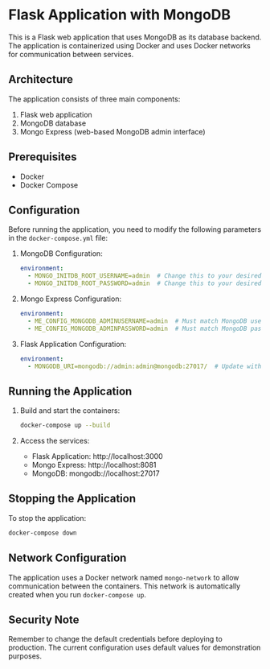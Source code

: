 # Flask Application with MongoDB

This is a Flask web application that uses MongoDB as its database backend. The application is containerized using Docker and uses Docker networks for communication between services.

## Architecture

The application consists of three main components:
1. Flask web application
2. MongoDB database
3. Mongo Express (web-based MongoDB admin interface)

## Prerequisites

- Docker
- Docker Compose

## Configuration

Before running the application, you need to modify the following parameters in the `docker-compose.yml` file:

1. MongoDB Configuration:
   ```yaml
   environment:
     - MONGO_INITDB_ROOT_USERNAME=admin  # Change this to your desired username
     - MONGO_INITDB_ROOT_PASSWORD=admin  # Change this to your desired password
   ```

2. Mongo Express Configuration:
   ```yaml
   environment:
     - ME_CONFIG_MONGODB_ADMINUSERNAME=admin  # Must match MongoDB username
     - ME_CONFIG_MONGODB_ADMINPASSWORD=admin  # Must match MongoDB password
   ```

3. Flask Application Configuration:
   ```yaml
   environment:
     - MONGODB_URI=mongodb://admin:admin@mongodb:27017/  # Update with your MongoDB credentials
   ```

## Running the Application

1. Build and start the containers:
   ```bash
   docker-compose up --build
   ```

2. Access the services:
   - Flask Application: http://localhost:3000
   - Mongo Express: http://localhost:8081
   - MongoDB: mongodb://localhost:27017

## Stopping the Application

To stop the application:
```bash
docker-compose down
```

## Network Configuration

The application uses a Docker network named `mongo-network` to allow communication between the containers. This network is automatically created when you run `docker-compose up`.

## Security Note

Remember to change the default credentials before deploying to production. The current configuration uses default values for demonstration purposes. 